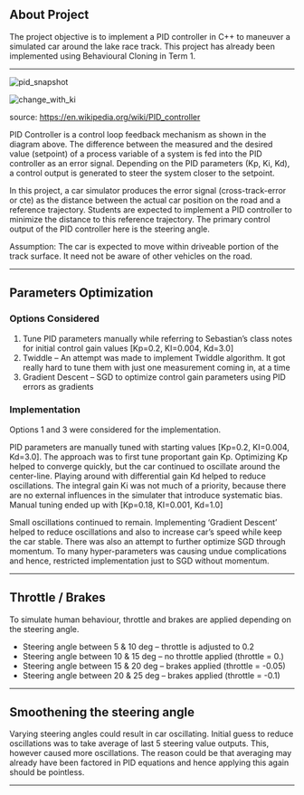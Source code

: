 ## About Project
The project objective is to implement a PID controller in C++ to maneuver a simulated car around the lake race track. 
This project has already been implemented using Behavioural Cloning in Term 1.

---

![pid_snapshot](https://cloud.githubusercontent.com/assets/17127066/26726815/22121c30-47c2-11e7-8985-484a1c646eaf.png)

![change_with_ki](https://cloud.githubusercontent.com/assets/17127066/26726820/25e5d7fc-47c2-11e7-96b3-d72c3e7f0229.png)

source: https://en.wikipedia.org/wiki/PID_controller

PID Controller is a control loop feedback mechanism as shown in the diagram above. The difference between the measured and the desired value (setpoint) of a process variable of a system is fed into the PID controller as an error signal. Depending on the PID parameters (Kp, Ki, Kd), a control output is generated to steer the system closer to the setpoint. 

In this project, a car simulator produces the error signal (cross-track-error or cte) as the distance between the actual car position on the road and a reference trajectory. Students are expected to implement a PID controller to minimize the distance to this reference trajectory. The primary control output of the PID controller here is the steering angle.

Assumption: The car is expected to move within driveable portion of the track surface. It need not be aware of other vehicles on the road.

---

## Parameters Optimization

### Options Considered

1. Tune PID parameters manually while referring to Sebastian’s class notes for initial control gain values [Kp=0.2, KI=0.004, Kd=3.0]
2. Twiddle – An attempt was made to implement Twiddle algorithm. It got really hard to tune them with just one measurement coming in, at a time
3. Gradient Descent – SGD to optimize control gain parameters using PID errors as gradients

### Implementation

Options 1 and 3 were considered for the implementation.

PID parameters are manually tuned with starting values [Kp=0.2, KI=0.004, Kd=3.0]. The approach was to first tune proportant gain Kp. Optimizing Kp helped to converge quickly, but the car continued to oscillate around the center-line. Playing around with differential gain Kd helped to reduce oscillations. The integral gain Ki was not much of a priority, because there are no external influences in the simulater that introduce systematic bias. Manual tuning ended up with [Kp=0.18, KI=0.001, Kd=1.0]

Small oscillations continued to remain. Implementing ‘Gradient Descent’ helped  to reduce oscillations and also to increase car’s speed while keep the car stable. There was also an attempt to further optimize SGD through momentum. To many hyper-parameters was causing undue complications and hence, restricted implementation just to SGD without momentum.

---

## Throttle / Brakes

To simulate human behaviour, throttle and brakes are applied depending on the steering angle.

- Steering angle between 5 & 10 deg – throttle is adjusted to 0.2
- Steering angle between 10 & 15 deg – no throttle applied (throttle = 0.)
- Steering angle between 15 & 20 deg – brakes applied (throttle = -0.05)
- Steering angle between 20 & 25 deg – brakes applied (throttle = -0.1)

---

## Smoothening the steering angle

Varying steering angles could result in car oscillating. Initial guess to reduce oscillations was to take average of last 5 steering value outputs. This, however caused more oscillations. The reason could be that averaging may already have been factored in PID equations and hence applying this again should be pointless.

---

